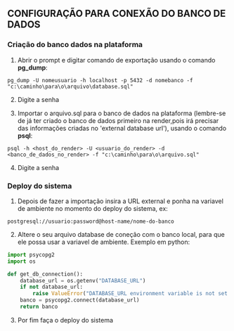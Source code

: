 ## CONFIGURAÇÃO PARA CONEXÃO DO BANCO DE DADOS

### Criação do banco dados na plataforma
1. Abrir o prompt e digitar comando de exportação usando o comando **pg_dump**:
```
pg_dump -U nomeusuario -h localhost -p 5432 -d nomebanco -f "c:\caminho\para\o\arquivo\database.sql"
```
2. Digite a senha

3. Importar o arquivo.sql para o banco de dados na plataforma (lembre-se de já ter criado o banco de dados primeiro na render,pois irá precisar das informações criadas no 'external database url'), usando o comando **psql**:
```
psql -h <host_do_render> -U <usuario_do_render> -d <banco_de_dados_no_render> -f "c:\caminho\para\o\arquivo.sql"
```

4. Digite a senha

### Deploy do sistema

1. Depois de fazer a importação insira a URL external e ponha na variavel de ambiente no momento do deploy do sistema, ex:
```
postgresql://usuario:password@host-name/nome-do-banco
```
2. Altere o seu arquivo database de coneção com o banco local, para que ele possa usar a variavel de ambiente. Exemplo em python:
```python
import psycopg2
import os

def get_db_connection():
    database_url = os.getenv("DATABASE_URL")
    if not database_url:
        raise ValueError("DATABASE_URL environment variable is not set.")
    banco = psycopg2.connect(database_url)
    return banco
```

3. Por fim faça o deploy do sistema



